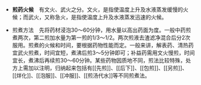 - **煎药火候**　有文火、武火之分。文火，是指使温度上升及水液蒸发缓慢的火候；而武火，又称急火，是指使温度上升及水液蒸发迅速的火候。

- 煎煮方法　先将药材浸泡30～60分钟，用水量以高出药面为度。一般中药煎煮两次，第二煎加水量为第一煎的1/3～1/2。两次煎液去渣滤净混合后分2次服用。煎煮的火候和时间，要根据药物性能而定。一般来讲，解表药、清热药宜武火煎煮，时间宜短，煮沸后煎3～5分钟即可；补益药需用文火慢煎，时间宜长，煮沸后再续煎30～60分钟。某些药物因质地不同，煎法比较特殊，处方上需加以注明，归纳起来包括有[[先煎]]、[[后下]]、[[包煎]]、[[另煎]]、[[烊化]]、[[泡服]]、[[冲服]]、[[煎汤代水]]等不同煎煮法。

